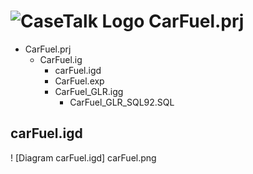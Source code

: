 # ![CaseTalk Logo](https://www.casetalk.com/templates/casetalk/favicon.ico) CarFuel.prj
* CarFuel.prj
  * CarFuel.ig
    * carFuel.igd
    * CarFuel.exp
    * CarFuel_GLR.igg
      * CarFuel_GLR_SQL92.SQL
## carFuel.igd
! [Diagram carFuel.igd] carFuel.png